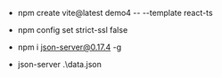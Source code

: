 * npm create vite@latest demo4 -- --template react-ts
* npm config set strict-ssl false

* npm i json-server@0.17.4 -g
* json-server .\data.json